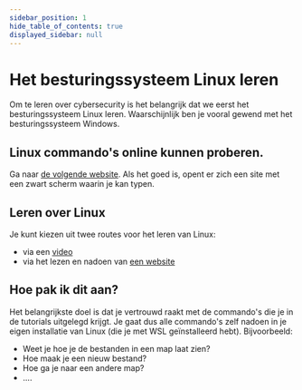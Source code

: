 ```yaml
---
sidebar_position: 1
hide_table_of_contents: true
displayed_sidebar: null
---
```


# Het besturingssysteem Linux leren
Om te leren over cybersecurity is het belangrijk dat we eerst het besturingssysteem Linux leren.
Waarschijnlijk ben je vooral gewend met het besturingssysteem Windows.

## Linux commando's online kunnen proberen.

Ga naar [de volgende website](https://bellard.org/jslinux/vm.html?url=alpine-x86.cfg&mem=192).
Als het goed is, opent er zich een site met een zwart scherm waarin je kan typen.

## Leren over Linux
Je kunt kiezen uit twee routes voor het leren van Linux:
- via een [video](https://youtu.be/gd7BXuUQ91w)
- via het lezen en nadoen van [een website](https://labex.io/lesson/the-shell)

## Hoe pak ik dit aan?
Het belangrijkste doel is dat je vertrouwd raakt met de commando's die je in de tutorials uitgelegd krijgt.
Je gaat dus alle commando's zelf nadoen in je eigen installatie van Linux (die je met WSL geïnstalleerd hebt).
Bijvoorbeeld:
- Weet je hoe je de bestanden in een map laat zien?
- Hoe maak je een nieuw bestand?
- Hoe ga je naar een andere map?
- ....
